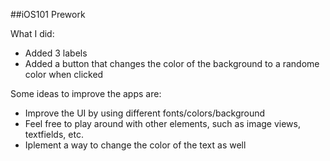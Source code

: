 ##iOS101 Prework

What I did:
- Added 3 labels
- Added a button that changes the color of the background to a randome color when clicked

Some ideas to improve the apps are:
- Improve the UI by using different fonts/colors/background
- Feel free to play around with other elements, such as image views, textfields, etc.
- Iplement a way to change the color of the text as well
